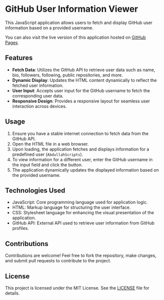 # GitHub User Information Viewer

This JavaScript application allows users to fetch and display GitHub user information based on a provided username.

You can also visit the live version of this application hosted on [GitHub Pages](https://usergithub.surge.sh/).

## Features

- **Fetch Data**: Utilizes the GitHub API to retrieve user data such as name, bio, followers, following, public repositories, and more.
- **Dynamic Display**: Updates the HTML content dynamically to reflect the fetched user information.
- **User Input**: Accepts user input for the GitHub username to fetch the corresponding user data.
- **Responsive Design**: Provides a responsive layout for seamless user interaction across devices.

## Usage

1. Ensure you have a stable internet connection to fetch data from the GitHub API.
2. Open the HTML file in a web browser.
3. Upon loading, the application fetches and displays information for a predefined user (`AbdullahScripts`).
4. To view information for a different user, enter the GitHub username in the input field and click the button.
5. The application dynamically updates the displayed information based on the provided username.

## Technologies Used

- JavaScript: Core programming language used for application logic.
- HTML: Markup language for structuring the user interface.
- CSS: Stylesheet language for enhancing the visual presentation of the application.
- GitHub API: External API used to retrieve user information from GitHub profiles.

## Contributions

Contributions are welcome! Feel free to fork the repository, make changes, and submit pull requests to contribute to the project.

## License

This project is licensed under the MIT License. See the [LICENSE](LICENSE) file for details.


